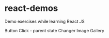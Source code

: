 # react-demos
Demo exercises while learning React JS

Button Click - parent state Changer 
Image Gallery
